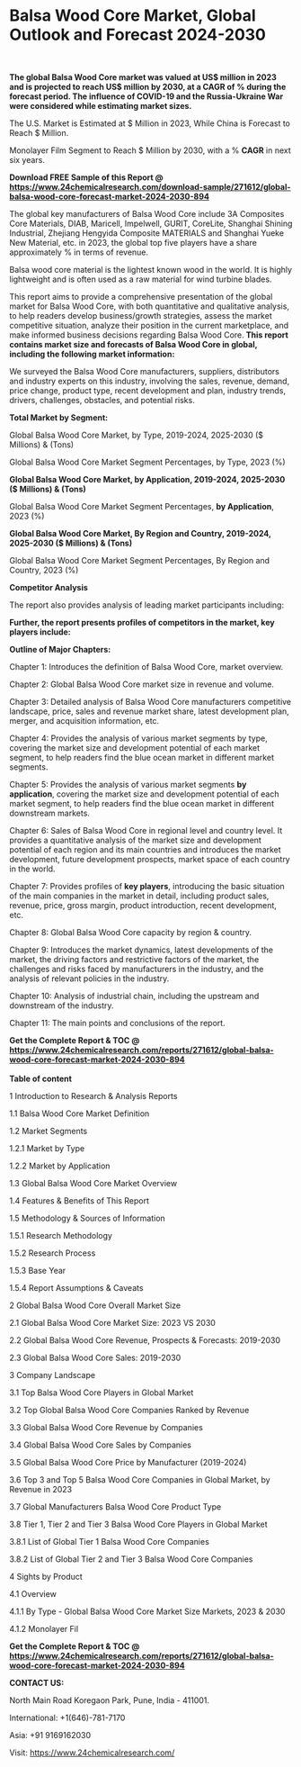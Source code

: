 <h1>Balsa Wood Core Market, Global Outlook and Forecast 2024-2030</h1><br/><p><strong>The global Balsa Wood Core market was valued at US$ million in 2023 and is projected to reach US$ million by 2030, at a <strong>CAGR</strong> of % during the forecast period. The influence of COVID-19 and the Russia-Ukraine War were considered while estimating market sizes.</strong></p><p>The U.S. Market is Estimated at $ Million in 2023, While China is Forecast to Reach $ Million.</p><p>Monolayer Film Segment to Reach $ Million by 2030, with a % <strong>CAGR</strong> in next six years.</p><div><b>Download FREE Sample of this Report @ <a href="https://www.24chemicalresearch.com/download-sample/271612/global-balsa-wood-core-forecast-market-2024-2030-894">https://www.24chemicalresearch.com/download-sample/271612/global-balsa-wood-core-forecast-market-2024-2030-894</a></b></div><p>The global key manufacturers of Balsa Wood Core include 3A Composites Core Materials, DIAB, Maricell, Impelwell, GURIT, CoreLite, Shanghai Shining Industrial, Zhejiang Hengyida Composite MATERIALS and Shanghai Yueke New Material, etc. in 2023, the global top five players have a share approximately % in terms of revenue.</p><p>Balsa wood core material is the lightest known wood in the world. It is highly lightweight and is often used as a raw material for wind turbine blades.</p><p>This report aims to provide a comprehensive presentation of the global market for Balsa Wood Core, with both quantitative and qualitative analysis, to help readers develop business/growth strategies, assess the market competitive situation, analyze their position in the current marketplace, and make informed business decisions regarding Balsa Wood Core.<strong> This report contains market size and forecasts of Balsa Wood Core in global, including the following market information:</strong></p><p>We surveyed the Balsa Wood Core manufacturers, suppliers, distributors and industry experts on this industry, involving the sales, revenue, demand, price change, product type, recent development and plan, industry trends, drivers, challenges, obstacles, and potential risks.</p><p><strong>Total Market by Segment:</strong></p><p>Global Balsa Wood Core Market, by Type, 2019-2024, 2025-2030 ($ Millions) & (Tons)</p><p>Global Balsa Wood Core Market Segment Percentages, by Type, 2023 (%)</p><p><strong>Global Balsa Wood Core Market, <strong>by Application</strong>, 2019-2024, 2025-2030 ($ Millions) & (Tons)</strong></p><p>Global Balsa Wood Core Market Segment Percentages, <strong>by Application</strong>, 2023 (%)</p><p><strong>Global Balsa Wood Core Market, By Region and Country, 2019-2024, 2025-2030 ($ Millions) & (Tons)</strong></p><p>Global Balsa Wood Core Market Segment Percentages, By Region and Country, 2023 (%)</p><p><strong>Competitor Analysis</strong></p><p>The report also provides analysis of leading market participants including:</p><p><strong>Further, the report presents profiles of competitors in the market, <strong>key players</strong> include:</strong></p><p><strong>Outline of Major Chapters:</strong></p><p>Chapter 1: Introduces the definition of Balsa Wood Core, market overview.</p><p>Chapter 2: Global Balsa Wood Core market size in revenue and volume.</p><p>Chapter 3: Detailed analysis of Balsa Wood Core manufacturers competitive landscape, price, sales and revenue market share, latest development plan, merger, and acquisition information, etc.</p><p>Chapter 4: Provides the analysis of various market segments by type, covering the market size and development potential of each market segment, to help readers find the blue ocean market in different market segments.</p><p>Chapter 5: Provides the analysis of various market segments <strong>by application</strong>, covering the market size and development potential of each market segment, to help readers find the blue ocean market in different downstream markets.</p><p>Chapter 6: Sales of Balsa Wood Core in regional level and country level. It provides a quantitative analysis of the market size and development potential of each region and its main countries and introduces the market development, future development prospects, market space of each country in the world.</p><p>Chapter 7: Provides profiles of <strong>key players</strong>, introducing the basic situation of the main companies in the market in detail, including product sales, revenue, price, gross margin, product introduction, recent development, etc.</p><p>Chapter 8: Global Balsa Wood Core capacity by region & country.</p><p>Chapter 9: Introduces the market dynamics, latest developments of the market, the driving factors and restrictive factors of the market, the challenges and risks faced by manufacturers in the industry, and the analysis of relevant policies in the industry.</p><p>Chapter 10: Analysis of industrial chain, including the upstream and downstream of the industry.</p><p>Chapter 11: The main points and conclusions of the report.</p><div><b>Get the Complete Report & TOC @ <a href="https://www.24chemicalresearch.com/reports/271612/global-balsa-wood-core-forecast-market-2024-2030-894">https://www.24chemicalresearch.com/reports/271612/global-balsa-wood-core-forecast-market-2024-2030-894</a></b></div><br><b>Table of content</b><p>1 Introduction to Research & Analysis Reports<br />
 
  1.1 Balsa Wood Core Market Definition<br />
 
  1.2 Market Segments<br />
 
  1.2.1 Market by Type<br />
 
  1.2.2 Market by Application<br />
 
  1.3 Global Balsa Wood Core Market Overview<br />
 
  1.4 Features & Benefits of This Report<br />
 
  1.5 Methodology & Sources of Information<br />
 
  1.5.1 Research Methodology<br />
 
  1.5.2 Research Process<br />
 
  1.5.3 Base Year<br />
 
  1.5.4 Report Assumptions & Caveats<br />
 
 2 Global Balsa Wood Core Overall Market Size<br />
 
  2.1 Global Balsa Wood Core Market Size: 2023 VS 2030<br />
 
  2.2 Global Balsa Wood Core Revenue, Prospects & Forecasts: 2019-2030<br />
 
  2.3 Global Balsa Wood Core Sales: 2019-2030<br />
 
 3 Company Landscape<br />
 
  3.1 Top Balsa Wood Core Players in Global Market<br />
 
  3.2 Top Global Balsa Wood Core Companies Ranked by Revenue<br />
 
  3.3 Global Balsa Wood Core Revenue by Companies<br />
 
  3.4 Global Balsa Wood Core Sales by Companies<br />
 
  3.5 Global Balsa Wood Core Price by Manufacturer (2019-2024)<br />
 
  3.6 Top 3 and Top 5 Balsa Wood Core Companies in Global Market, by Revenue in 2023<br />
 
  3.7 Global Manufacturers Balsa Wood Core Product Type<br />
 
  3.8 Tier 1, Tier 2 and Tier 3 Balsa Wood Core Players in Global Market<br />
 
  3.8.1 List of Global Tier 1 Balsa Wood Core Companies<br />
 
  3.8.2 List of Global Tier 2 and Tier 3 Balsa Wood Core Companies<br />
 
 4 Sights by Product<br />
 
  4.1 Overview<br />
 
  4.1.1 By Type - Global Balsa Wood Core Market Size Markets, 2023 & 2030<br />
 
  4.1.2 Monolayer Fil<br><div><b>Get the Complete Report & TOC @ <a href="https://www.24chemicalresearch.com/reports/271612/global-balsa-wood-core-forecast-market-2024-2030-894">https://www.24chemicalresearch.com/reports/271612/global-balsa-wood-core-forecast-market-2024-2030-894</a></b></div></p>
 
 <b>CONTACT US:</b><br>
 
 North Main Road Koregaon Park, Pune, India - 411001.<br/>
 
 International: +1(646)-781-7170<br/>
 
 Asia: +91 9169162030<br/>
 
 Visit: <a href="https://www.24chemicalresearch.com/">https://www.24chemicalresearch.com/</a>
 
 <br>